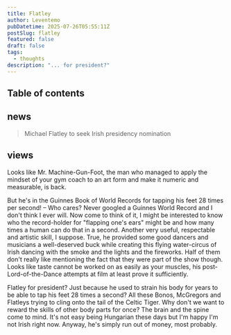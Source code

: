```yaml
---
title: Flatley
author: Leventemo
pubDatetime: 2025-07-26T05:55:11Z
postSlug: flatley
featured: false
draft: false
tags:
  - thoughts
description: "... for president?"
---
```


## Table of contents

## news
>Michael Flatley to seek Irish presidency nomination

## views

Looks like Mr. Machine-Gun-Foot, the man who managed to apply the mindset of your gym coach to an art form and make it numeric and measurable, is back.

But he's in the Guinnes Book of World Records for tapping his feet 28 times per second! – Who cares? Never googled a Guinnes World Record and I don't think I ever will. Now come to think of it, I might be interested to know who the record-holder for "flapping one's ears" might be and how many times a human can do that in a second. Another very useful, respectable and artistic skill, I suppose. True, he provided some good dancers and musicians a well-deserved buck while creating this flying water-circus of Irish dancing with the smoke and the lights and the fireworks. Half of them don't really like mentioning the fact that they were part of the show though. Looks like taste cannot be worked on as easily as your muscles, his post-Lord-of-the-Dance attempts at film at least prove it sufficiently.

Flatley for president? Just because he used to strain his body for years to be able to tap his feet 28 times a second? All these Bonos, McGregors and Flatleys trying to cling onto the tail of the Celtic Tiger. Why don't we want to reward the skills of other body parts for once? The brain and the spine come to mind. It's not easy being Hungarian these days but I'm happy I'm not Irish right now. Anyway, he's simply run out of money, most probably.
